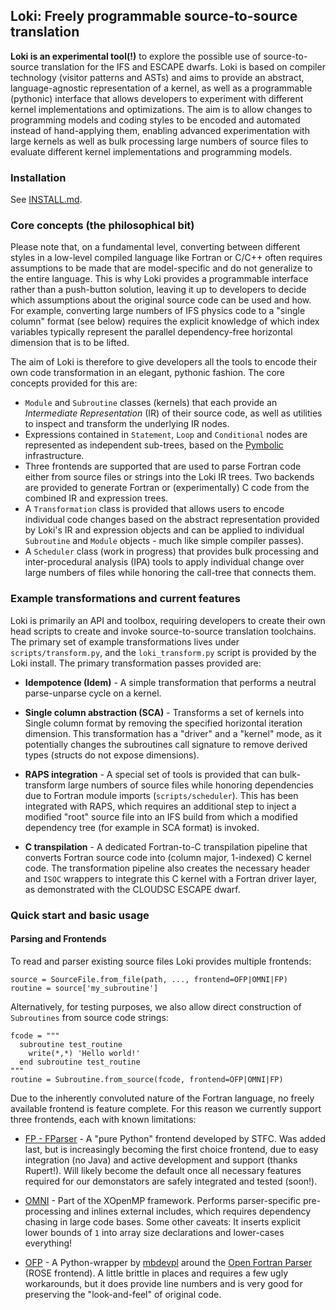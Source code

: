 ## Loki: Freely programmable source-to-source translation

**Loki is an experimental tool(!)** to explore the possible use of
source-to-source translation for the IFS and ESCAPE dwarfs. Loki is
based on compiler technology (visitor patterns and ASTs) and aims to
provide an abstract, language-agnostic representation of a kernel, as
well as a programmable (pythonic) interface that allows developers to
experiment with different kernel implementations and
optimizations. The aim is to allow changes to programming models and
coding styles to be encoded and automated instead of hand-applying
them, enabling advanced experimentation with large kernels as well as bulk
processing large numbers of source files to evaluate different kernel
implementations and programming models.

### Installation

See [INSTALL.md](INSTALL.md).

### Core concepts (the philosophical bit)

Please note that, on a fundamental level, converting between different
styles in a low-level compiled language like Fortran or C/C++ often
requires assumptions to be made that are model-specific and do not
generalize to the entire language. This is why Loki provides a
programmable interface rather than a push-button solution, leaving it
up to developers to decide which assumptions about the original source
code can be used and how. For example, converting large numbers of IFS
physics code to a "single column" format (see below) requires the
explicit knowledge of which index variables typically represent the
parallel dependency-free horizontal dimension that is to be lifted.

The aim of Loki is therefore to give developers all the tools to encode their
own code transformation in an elegant, pythonic fashion. The core concepts
provided for this are:

* `Module` and `Subroutine` classes (kernels) that each provide an
  _Intermediate Representation_ (IR) of their source code, as well as
  utilities to inspect and transform the underlying IR nodes.
* Expressions contained in `Statement`, `Loop` and `Conditional` nodes
  are represented as independent sub-trees, based on the
  [Pymbolic](https://github.com/inducer/pymbolic) infrastructure.
* Three frontends are supported that are used to parse Fortran code
  either from source files or strings into the Loki IR trees. Two
  backends are provided to generate Fortran or (experimentally) C code
  from the combined IR and expression trees.
* A `Transformation` class is provided that allows users to encode
  individual code changes based on the abstract representation
  provided by Loki's IR and expression objects and can be applied
  to individual `Subroutine` and `Module` objects - much like simple
  compiler passes).
* A `Scheduler` class (work in progress) that provides bulk processing
  and inter-procedural analysis (IPA) tools to apply individual change
  over large numbers of files while honoring the call-tree that
  connects them.

### Example transformations and current features

Loki is primarily an API and toolbox, requiring developers to create their
own head scripts to create and invoke source-to-source translation toolchains.
The primary set of example transformations lives under `scripts/transform.py`,
and the `loki_transform.py` script is provided by the Loki install. The primary
transformation passes provided are:

* **Idempotence (Idem)** - A simple transformation that performs a
    neutral parse-unparse cycle on a kernel.

* **Single column abstraction (SCA)** - Transforms a set of kernels
  into Single column format by removing the specified horizontal
  iteration dimension. This transformation has a "driver" and a
  "kernel" mode, as it potentially changes the subroutines call
  signature to remove derived types (structs do not expose
  dimensions).

* **RAPS integration** - A special set of tools is provided that can
  bulk-transform large numbers of source files while honoring
  dependencies due to Fortran module imports
  (`scripts/scheduler`). This has been integrated with RAPS, which
  requires an additional step to inject a modified "root" source file
  into an IFS build from which a modified dependency tree (for example
  in SCA format) is invoked.

* **C transpilation** - A dedicated Fortran-to-C transpilation
  pipeline that converts Fortran source code into (column major,
  1-indexed) C kernel code. The transformation pipeline also creates
  the necessary header and `ISOC` wrappers to integrate this C kernel
  with a Fortran driver layer, as demonstrated with the CLOUDSC ESCAPE
  dwarf.

### Quick start and basic usage

#### Parsing and Frontends

To read and parser existing source files Loki provides multiple frontends:
```
source = SourceFile.from_file(path, ..., frontend=OFP|OMNI|FP)
routine = source['my_subroutine']
```
Alternatively, for testing purposes, we also allow direct construction of
`Subroutines` from source code strings:
```
fcode = """
  subroutine test_routine
    write(*,*) 'Hello world!'
  end subroutine test_routine
"""
routine = Subroutine.from_source(fcode, frontend=OFP|OMNI|FP)
```

Due to the inherently convoluted nature of the Fortran language, no
freely available frontend is feature complete. For this reason we
currently support three frontends, each with known limitations:

* [FP - FParser](https://github.com/stfc/fparser) - A "pure Python"
  frontend developed by STFC. Was added last, but is increasingly
  becoming the first choice frontend, due to easy integration (no
  Java) and active development and support (thanks Rupert!). Will
  likely become the default once all necessary features required for
  our demonstators are safely integrated and tested (soon!).

* [OMNI](http://omni-compiler.org) - Part of the XOpenMP
  framework. Performs parser-specific pre-processing and inlines
  external includes, which requires dependency chasing in large code
  bases. Some other caveats: It inserts explicit lower bounds of `1`
  into array size declarations and lower-cases everything!

* [OFP](https://github.com/mbdevpl/open-fortran-parser-xml) - A
  Python-wrapper by [mbdevpl](https://github.com/mbdevpl) around the
  [Open Fortran
  Parser](https://github.com/OpenFortranProject/open-fortran-parser)
  (ROSE frontend). A little brittle in places and requires a few ugly
  workarounds, but it does provide line numbers and is very good for
  preserving the "look-and-feel" of original code.
